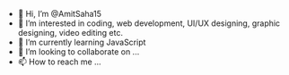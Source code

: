 - 👋 Hi, I’m @AmitSaha15
- 👀 I’m interested in coding, web development, UI/UX designing, graphic designing, video editing etc.
- 🌱 I’m currently learning JavaScript
- 💞️ I’m looking to collaborate on ...
- 📫 How to reach me ...

<!---
AmitSaha15/AmitSaha15 is a ✨ special ✨ repository because its `README.md` (this file) appears on your GitHub profile.
You can click the Preview link to take a look at your changes.
--->
